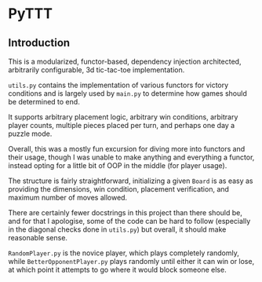 # PyTTT

## Introduction

This is a modularized, functor-based, dependency injection architected, arbitrarily configurable, 3d tic-tac-toe implementation.

`utils.py` contains the implementation of various functors for victory conditions and is largely used by `main.py` to determine how games should be determined to end.

It supports arbitrary placement logic, arbitrary win conditions, arbitrary player counts, multiple pieces placed per turn, and perhaps one day a puzzle mode.

Overall, this was a mostly fun excursion for diving more into functors and their usage, though I was unable to make anything and everything a functor, instead opting for a little bit of OOP in the middle (for player usage).

The structure is fairly straightforward, initializing a given `Board` is as easy as providing the dimensions, win condition, placement verification, and maximum number of moves allowed.

There are certainly fewer docstrings in this project than there should be, and for that I apologise, some of the code can be hard to follow (especially in the diagonal checks done in `utils.py`) but overall, it should make reasonable sense.

`RandomPlayer.py` is the novice player, which plays completely randomly, while `BetterOpponentPlayer.py` plays randomly until either it can win or lose, at which point it attempts to go where it would block someone else.